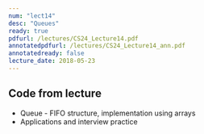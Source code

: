 ```yaml
---
num: "lect14"
desc: "Queues"
ready: true
pdfurl: /lectures/CS24_Lecture14.pdf
annotatedpdfurl: /lectures/CS24_Lecture14_ann.pdf
annotatedready: false
lecture_date: 2018-05-23
---
```



## Code from lecture

* Queue - FIFO structure, implementation using arrays
* Applications and interview practice
